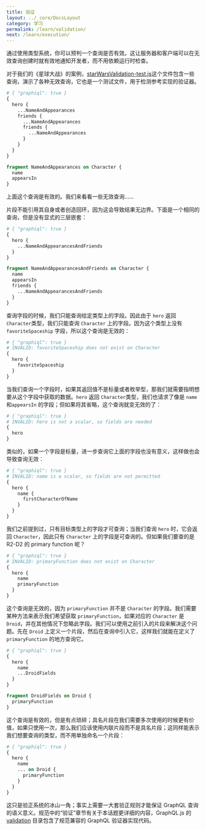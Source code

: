 ```yaml
---
title: 验证
layout: ../_core/DocsLayout
category: 学习
permalink: /learn/validation/
next: /learn/execution/
---
```


通过使用类型系统，你可以预判一个查询是否有效。这让服务器和客户端可以在无效查询创建时就有效地通知开发者，而不用依赖运行时检查。

对于我们的《星球大战》的案例，[starWarsValidation-test.js](https://github.com/graphql/graphql-js/blob/master/src/__tests__/starWarsValidation-test.js)这个文件包含一些查询，演示了各种无效查询，它也是一个测试文件，用于检测参考实现的验证器。

```graphql
# { "graphiql": true }
{
  hero {
    ...NameAndAppearances
    friends {
      ...NameAndAppearances
      friends {
        ...NameAndAppearances
      }
    }
  }
}

fragment NameAndAppearances on Character {
  name
  appearsIn
}
```

上面这个查询是有效的。我们来看看一些无效查询……

片段不能引用其自身或者创造回环，因为这会导致结果无边界。下面是一个相同的查询，但是没有显式的三层嵌套：

```graphql
# { "graphiql": true }
{
  hero {
    ...NameAndAppearancesAndFriends
  }
}

fragment NameAndAppearancesAndFriends on Character {
  name
  appearsIn
  friends {
    ...NameAndAppearancesAndFriends
  }
}
```

查询字段的时候，我们只能查询给定类型上的字段。因此由于 `hero` 返回 `Character`类型，我们只能查询 `Character` 上的字段。因为这个类型上没有 `favoriteSpaceship` 字段，所以这个查询是无效的：

```graphql
# { "graphiql": true }
# INVALID: favoriteSpaceship does not exist on Character
{
  hero {
    favoriteSpaceship
  }
}
```

当我们查询一个字段时，如果其返回值不是标量或者枚举型，那我们就需要指明想要从这个字段中获取的数据。`hero` 返回 `Character`类型，我们也请求了像是 `name` 和`appearsIn` 的字段；但如果将其省略，这个查询就变无效的了：

```graphql
# { "graphiql": true }
# INVALID: hero is not a scalar, so fields are needed
{
  hero
}
```

类似的，如果一个字段是标量，进一步查询它上面的字段也没有意义，这样做也会导致查询无效：

```graphql
# { "graphiql": true }
# INVALID: name is a scalar, so fields are not permitted
{
  hero {
    name {
      firstCharacterOfName
    }
  }
}
```

我们之前提到过，只有目标类型上的字段才可查询；当我们查询 `hero` 时，它会返回 `Character`，因此只有 `Character` 上的字段是可查询的。但如果我们要查的是 R2-D2 的 primary function 呢？

```graphql
# { "graphiql": true }
# INVALID: primaryFunction does not exist on Character
{
  hero {
    name
    primaryFunction
  }
}
```

这个查询是无效的，因为 `primaryFunction` 并不是 `Character` 的字段。我们需要某种方法来表示我们希望获取 `primaryFunction`，如果对应的 `Character` 是 `Droid`，并在其他情况下忽略此字段。我们可以使用之前引入的片段来解决这个问题。先在 `Droid` 上定义一个片段，然后在查询中引入它，这样我们就能在定义了 `primaryFunction` 的地方查询它。

```graphql
# { "graphiql": true }
{
  hero {
    name
    ...DroidFields
  }
}

fragment DroidFields on Droid {
  primaryFunction
}
```

这个查询是有效的，但是有点琐碎；具名片段在我们需要多次使用的时候更有价值，如果只使用一次，那么我们应该使用内联片段而不是具名片段；这同样能表示我们想要查询的类型，而不用单独命名一个片段：

```graphql
# { "graphiql": true }
{
  hero {
    name
    ... on Droid {
      primaryFunction
    }
  }
}
```

这只是验正系统的冰山一角；事实上需要一大套验正规则才能保证 GraphQL 查询的语义意义。规范中的“验证”章节有关于本话题更详细的内容，GraphQL.js 的 [validation](https://github.com/graphql/graphql-js/blob/master/src/validation) 目录包含了规范兼容的 GraphQL 验证器实现代码。
